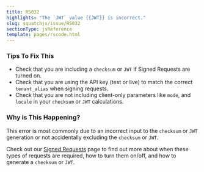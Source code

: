 ```yaml
---
title: RS032
highlights: "The `JWT` value {{JWT}} is incorrect."
slug: squatchjs/issue/RS032
sectionType: jsReference
template: pages/rscode.html
---
```


### Tips To Fix This

 - Check that you are including a `checksum` or `JWT` if Signed Requests are turned on.
 - Check that you are using the API key (test or live) to match the correct `tenant_alias` when signing requests.
 - Check that you are not including client-only parameters like `mode`, and `locale` in your `checksum` or `JWT` calculations.

### Why is This Happening?

This error is most commonly due to an incorrect input to the `checksum` or `JWT` generation or not accidentally excluding the `checksum` or `JWT`.

Check out our [Signed Requests](/squatchjs/signed-requests) page to find out more about when these types of requests are required, how to turn them on/off, and how to generate a `checksum` or `JWT`.